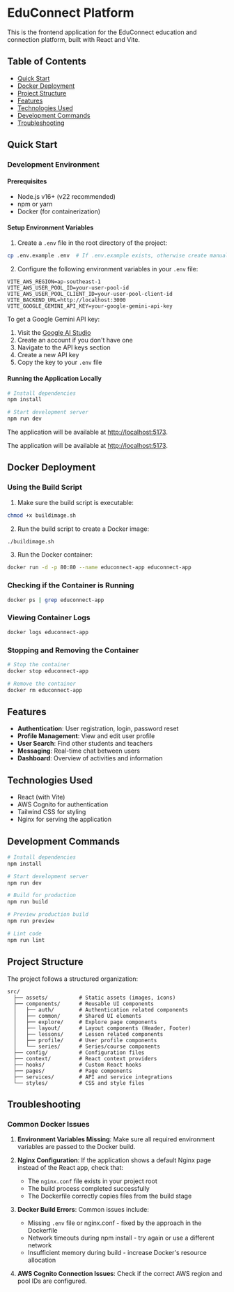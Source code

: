# EduConnect Platform

This is the frontend application for the EduConnect education and connection platform, built with React and Vite.

## Table of Contents

- [Quick Start](#quick-start)
- [Docker Deployment](#docker-deployment)
- [Project Structure](#project-structure)
- [Features](#features)
- [Technologies Used](#technologies-used)
- [Development Commands](#development-commands)
- [Troubleshooting](#troubleshooting)

## Quick Start

### Development Environment

#### Prerequisites

- Node.js v16+ (v22 recommended)
- npm or yarn
- Docker (for containerization)

#### Setup Environment Variables

1. Create a `.env` file in the root directory of the project:

```bash
cp .env.example .env  # If .env.example exists, otherwise create manually
```

2. Configure the following environment variables in your `.env` file:

```
VITE_AWS_REGION=ap-southeast-1
VITE_AWS_USER_POOL_ID=your-user-pool-id
VITE_AWS_USER_POOL_CLIENT_ID=your-user-pool-client-id
VITE_BACKEND_URL=http://localhost:3000
VITE_GOOGLE_GEMINI_API_KEY=your-google-gemini-api-key
```

To get a Google Gemini API key:
1. Visit the [Google AI Studio](https://aistudio.google.com/)
2. Create an account if you don't have one
3. Navigate to the API keys section
4. Create a new API key
5. Copy the key to your `.env` file

#### Running the Application Locally

```bash
# Install dependencies
npm install

# Start development server
npm run dev
```

The application will be available at [http://localhost:5173](http://localhost:5173).

The application will be available at [http://localhost:5173](http://localhost:5173).

## Docker Deployment

### Using the Build Script

1. Make sure the build script is executable:

```bash
chmod +x buildimage.sh
```

2. Run the build script to create a Docker image:

```bash
./buildimage.sh
```

3. Run the Docker container:

```bash
docker run -d -p 80:80 --name educonnect-app educonnect-app
```

### Checking if the Container is Running

```bash
docker ps | grep educonnect-app
```

### Viewing Container Logs

```bash
docker logs educonnect-app
```

### Stopping and Removing the Container

```bash
# Stop the container
docker stop educonnect-app

# Remove the container
docker rm educonnect-app
```

## Features

- **Authentication**: User registration, login, password reset
- **Profile Management**: View and edit user profile
- **User Search**: Find other students and teachers
- **Messaging**: Real-time chat between users
- **Dashboard**: Overview of activities and information

## Technologies Used

- React (with Vite)
- AWS Cognito for authentication
- Tailwind CSS for styling
- Nginx for serving the application

## Development Commands

```bash
# Install dependencies
npm install

# Start development server
npm run dev

# Build for production
npm run build

# Preview production build
npm run preview

# Lint code
npm run lint
```

## Project Structure

The project follows a structured organization:

```
src/
  ├── assets/          # Static assets (images, icons)
  ├── components/      # Reusable UI components
  │   ├── auth/        # Authentication related components
  │   ├── common/      # Shared UI elements
  │   ├── explore/     # Explore page components
  │   ├── layout/      # Layout components (Header, Footer)
  │   ├── lessons/     # Lesson related components
  │   ├── profile/     # User profile components
  │   └── series/      # Series/course components
  ├── config/          # Configuration files
  ├── context/         # React context providers
  ├── hooks/           # Custom React hooks
  ├── pages/           # Page components
  ├── services/        # API and service integrations
  └── styles/          # CSS and style files
```

## Troubleshooting

### Common Docker Issues

1. **Environment Variables Missing**: Make sure all required environment variables are passed to the Docker build.

2. **Nginx Configuration**: If the application shows a default Nginx page instead of the React app, check that:
   - The `nginx.conf` file exists in your project root
   - The build process completed successfully
   - The Dockerfile correctly copies files from the build stage

3. **Docker Build Errors**: Common issues include:
   - Missing `.env` file or nginx.conf - fixed by the approach in the Dockerfile
   - Network timeouts during npm install - try again or use a different network
   - Insufficient memory during build - increase Docker's resource allocation

4. **AWS Cognito Connection Issues**: Check if the correct AWS region and pool IDs are configured.
